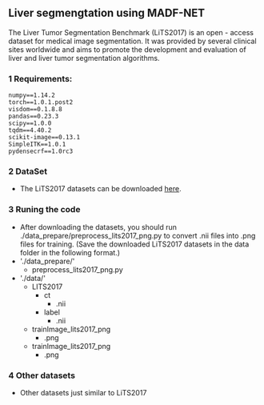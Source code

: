 ## Liver segmengtation using MADF-NET
The Liver Tumor Segmentation Benchmark (LiTS2017) is an open - access dataset for medical image segmentation. It was provided by several clinical sites worldwide and aims to promote the development and evaluation of liver and liver tumor segmentation algorithms.
### 1 Requirements:
```
numpy==1.14.2
torch==1.0.1.post2
visdom==0.1.8.8
pandas==0.23.3
scipy==1.0.0
tqdm==4.40.2
scikit-image==0.13.1
SimpleITK==1.0.1
pydensecrf==1.0rc3
```
### 2 DataSet
- The LiTS2017 datasets can be downloaded [here](https://competitions.codalab.org/competitions/17094).
### 3 Runing the code
- After downloading the datasets, you should run ./data_prepare/preprocess_lits2017_png.py to convert .nii files into .png files for training. (Save the downloaded LiTS2017 datasets in the data folder in the following format.)
- './data_prepare/'
  - preprocess_lits2017_png.py
- './data/'
  - LITS2017
    - ct
      - .nii
    - label
      - .nii
  - trainImage_lits2017_png
      - .png
  - trainImage_lits2017_png
      - .png
### 4 Other datasets
- Other datasets just similar to LiTS2017
